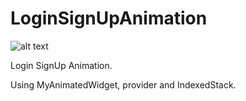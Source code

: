 # LoginSignUpAnimation

![alt text](https://raw.githubusercontent.com/emadhbasri/speedcodeFlutter/master/lib/LoginSignUpAnimation/LoginSignUpAnimation.gif)

Login SignUp Animation.

Using MyAnimatedWidget, provider and IndexedStack.